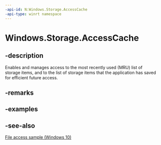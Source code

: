 ```yaml
---
-api-id: N:Windows.Storage.AccessCache
-api-type: winrt namespace
---
```


# Windows.Storage.AccessCache

## -description

Enables and manages access to the most recently used (MRU) list of storage items, and to the list of storage items that the application has saved for efficient future access.

## -remarks

## -examples

## -see-also

[File access sample (Windows 10)](https://github.com/Microsoft/Windows-universal-samples/tree/master/Samples/FileAccess)
